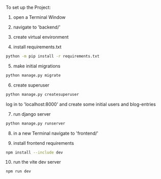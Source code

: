 To set up the Project:

1. open a Terminal Window

2. navigate to 'backend/'

3. create virtual environment 

4. install requirements.txt 
```sh
python -m pip install -r requirements.txt
```

5. make initial migrations

```sh
python manage.py migrate
```

6. create superuser 
```sh
python manage.py createsuperuser
```

log in to 'localhost:8000' and create some initial users and blog-entries

7. run django server 
```sh
python manage.py runserver
```

8. in a new Terminal navigate to 'frontend/'

9. install frontend requirements 
```sh
npm install --include dev
```

10. run the vite dev server
```sh
npm run dev
```
